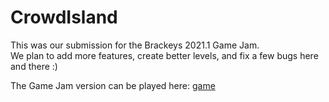 # CrowdIsland

This was our submission for the Brackeys 2021.1 Game Jam. <br>
We plan to add more features, create better levels, and fix a few bugs here and there :) <br>

The Game Jam version can be played here: [game](https://kygk.itch.io/crowd-island)
